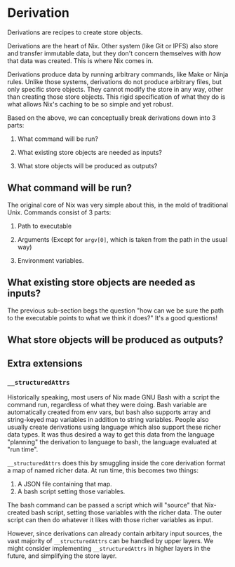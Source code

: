 # Derivation

Derivations are recipes to create store objects.

Derivations are the heart of Nix.
Other system (like Git or IPFS) also store and transfer immutable data, but they don't concern themselves with *how* that data was created.
This is where Nix comes in.

Derivations produce data by running arbitrary commands, like Make or Ninja rules.
Unlike those systems, derivations do not produce arbitrary files, but only specific store objects.
They cannot modify the store in any way, other than creating those store objects.
This rigid specification of what they do is what allows Nix's caching to be so simple and yet robust.

Based on the above, we can conceptually break derivations down into 3 parts:

1. What command will be run?

2. What existing store objects are needed as inputs?

3. What store objects will be produced as outputs?

## What command will be run?

The original core of Nix was very simple about this, in the mold of traditional Unix.
Commands consist of 3 parts:

1. Path to executable

2. Arguments (Except for `argv[0]`, which is taken from the path in the usual way)

3. Environment variables.

## What existing store objects are needed as inputs?

The previous sub-section begs the question "how can we be sure the path to the executable points to what we think it does?"
It's a good questions!

## What store objects will be produced as outputs?

## Extra extensions

### `__structuredAttrs`

Historically speaking, most users of Nix made GNU Bash with a script the command run, regardless of what they were doing.
Bash variable are automatically created from env vars, but bash also supports array and string-keyed map variables in addition to string variables.
People also usually create derivations using language which also support these richer data types.
It was thus desired a way to get this data from the language "planning" the derivation to language to bash, the language evaluated at "run time".

`__structuredAttrs` does this by smuggling inside the core derivation format a map of named richer data.
At run time, this becomes two things:

1. A JSON file containing that map.
2. A bash script setting those variables.

The bash command can be passed a script which will "source" that Nix-created bash script, setting those variables with the richer data.
The outer script can then do whatever it likes with those richer variables as input.

However, since derivations can already contain arbitary input sources, the vast majority of `__structuredAttrs` can be handled by upper layers.
We might consider implementing `__structuredAttrs` in higher layers in the future, and simplifying the store layer.
